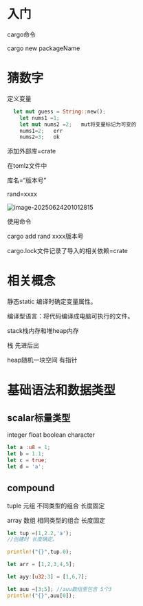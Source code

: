 # 入门

cargo命令

cargo new packageName



# 猜数字

定义变量

```rust
  let mut guess = String::new();
    let nums1 =1;
    let mut nums2 =2;   mut将变量标记为可变的
    nums1=2;   err
    nums2=3;   ok
```



添加外部库=crate

在tomlz文件中

库名=“版本号”

rand=xxxx

![image-20250624201012815](F:\code\codeNote\solana\rust\rust.assets\image-20250624201012815.png)

使用命令

cargo add rand xxxx版本号



cargo.lock文件记录了导入的相关依赖=crate



# 相关概念

静态static  编译时确定变量属性。

编译型语言：将代码编译成电脑可执行的文件。



stack栈内存和堆heap内存

栈 先进后出 

heap随机一块空间 有指针



# 基础语法和数据类型

## scalar标量类型

integer float boolean character

```rust
let a :u8 = 1;
let b = 1.1;
let c = true;
let d = 'a';
```

## compound

tuple 元组 不同类型的组合   长度固定

array 数组 相同类型的组合   长度固定

 

```rust
let tup =(1,2.2,'a');
//创建时 长度确定。

println!("{}",tup.0);

let arr = [1,2,3,4,5];

let ayy:[u32;3] = [1,6,7];

let auu =[3;5]; //auu数组里包含 5个3
println!("{}",auu[0]);
```